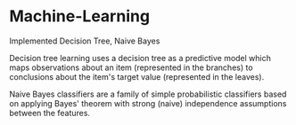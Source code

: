 # Machine-Learning
Implemented Decision Tree, Naive Bayes

Decision tree learning uses a decision tree as a predictive model which maps observations about an item (represented in the branches) to conclusions about the item's target value (represented in the leaves).

Naive Bayes classifiers are a family of simple probabilistic classifiers based on applying Bayes' theorem with strong (naive) independence assumptions between the features.
